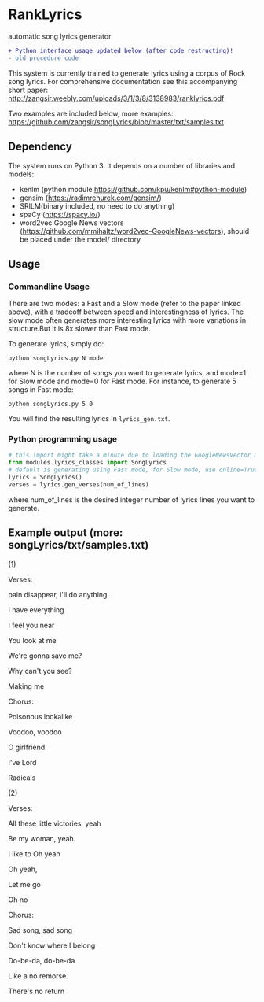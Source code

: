 # RankLyrics
automatic song lyrics generator
```diff
+ Python interface usage updated below (after code restructing)!
- old procedure code
```
This system is currently trained to generate lyrics using a corpus of Rock song lyrics. For comprehensive documentation see this accompanying short paper: http://zangsir.weebly.com/uploads/3/1/3/8/3138983/ranklyrics.pdf

Two examples are included below, more examples: https://github.com/zangsir/songLyrics/blob/master/txt/samples.txt

## Dependency
The system runs on Python 3. It depends on a number of libraries and models:

- kenlm (python module https://github.com/kpu/kenlm#python-module)
- gensim (https://radimrehurek.com/gensim/)
- SRILM(binary included, no need to do anything)
- spaCy (https://spacy.io/)
- word2vec Google News vectors (https://github.com/mmihaltz/word2vec-GoogleNews-vectors), should be placed under the model/ directory

## Usage
### Commandline Usage
There are two modes: a Fast and a Slow mode (refer to the paper linked above), with a tradeoff between speed and interestingness of lyrics. The slow mode often generates more interesting lyrics with more variations in structure.But it is 8x slower than Fast mode.

To generate lyrics, simply do:

<code>python songLyrics.py N mode</code>

where N is the number of songs you want to generate lyrics, and mode=1 for Slow mode and mode=0 for Fast mode. For instance, to generate 5 songs in Fast mode:

<code>python songLyrics.py 5 0 </code>

You will find the resulting lyrics in <code>lyrics_gen.txt</code>. 

### Python programming usage
```python
# this import might take a minute due to loading the GoogleNewsVector model(3.6G)
from modules.lyrics_classes import SongLyrics
# default is generating using Fast mode, for Slow mode, use online=True argument
lyrics = SongLyrics()
verses = lyrics.gen_verses(num_of_lines)
```

where num_of_lines is the desired integer number of lyrics lines you want to generate. 



## Example output (more: songLyrics/txt/samples.txt)
(1)

Verses:

pain disappear, i'll do anything.

I have everything

I feel you near

You look at me

We're gonna save me?

Why can't you see?

Making me 


Chorus:


Poisonous lookalike

Voodoo, voodoo

O girlfriend

I've Lord

Radicals

(2)

Verses:

All these little victories, yeah

Be my woman, yeah.

I like to Oh yeah

Oh yeah,

Let me go

Oh no


Chorus:

Sad song, sad song

Don't know where I belong

Do-be-da, do-be-da

Like a no remorse.

There's no return
